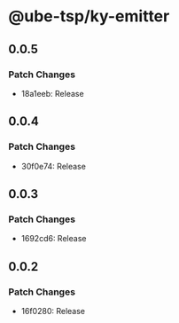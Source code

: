 # @ube-tsp/ky-emitter

## 0.0.5

### Patch Changes

- 18a1eeb: Release

## 0.0.4

### Patch Changes

- 30f0e74: Release

## 0.0.3

### Patch Changes

- 1692cd6: Release

## 0.0.2

### Patch Changes

- 16f0280: Release

